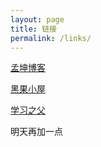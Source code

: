 ```yaml
---
layout: page
title: 链接
permalink: /links/
---
```


[孟坤博客](https://www.mkblog.com)

[黑果小屋](https://blog.bfh.ink)

[学习之父](https://www.studyingfather.com)

明天再加一点
